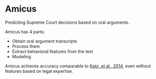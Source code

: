 # Amicus

Predicting Supreme Court decisions based on oral arguments.

Amicus has 4 parts:
  - Obtain oral argument transcripts
  - Process them
  - Extract behavioral features from the text
  - Modeling

Amicus achieves accuracy comparable to [Katz, et al., 2014](http://papers.ssrn.com/sol3/papers.cfm?abstract_id=2463244), even without features based on legal expertise.